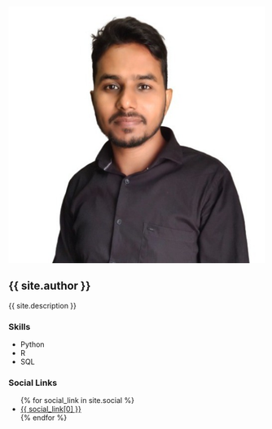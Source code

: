 <div class="profile-container">
  <img src="images/profile.png" alt="Your Profile Picture">
  <h2>{{ site.author }}</h2>
  <p>{{ site.description }}</p>
  <h3>Skills</h3>
  <ul>
    <li>Python</li>
    <li>R</li>
    <li>SQL</li>
  </ul>
  <h3>Social Links</h3>
  <ul>
    {% for social_link in site.social %}
      <li><a href="{{ social_link[1] }}">{{ social_link[0] }}</a></li>
    {% endfor %}
  </ul>
</div>
